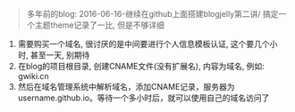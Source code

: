 > 多年前的blog: 2016-06-16-继续在github上面搭建blogjelly第二讲/ 搞定一个主题theme记录了一比, 但是不够详细


1. 需要购买一个域名, 很讨厌的是中间要进行个人信息模板认证, 这个要几个小时, 甚至一天, 别期待
2. 在blog的项目根目录, 创建CNAME文件(没有扩展名), 内容为域名, 例如: gwiki.cn
3. 然后在域名管理系统中解析域名，添加CNAME记录，服务器为username.github.io。等待一个多小时后，就可以使用自己的域名访问了